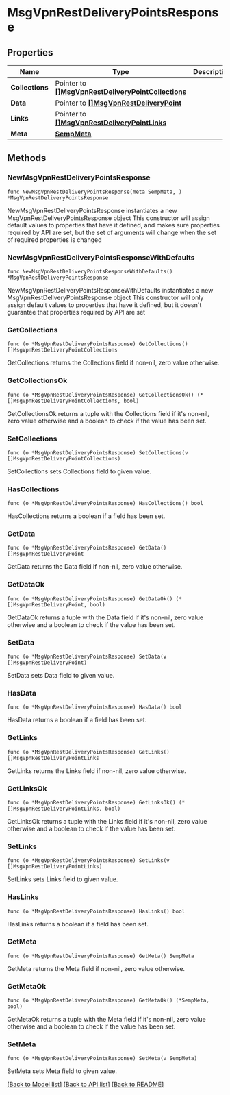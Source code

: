 # MsgVpnRestDeliveryPointsResponse

## Properties

Name | Type | Description | Notes
------------ | ------------- | ------------- | -------------
**Collections** | Pointer to [**[]MsgVpnRestDeliveryPointCollections**](MsgVpnRestDeliveryPointCollections.md) |  | [optional] 
**Data** | Pointer to [**[]MsgVpnRestDeliveryPoint**](MsgVpnRestDeliveryPoint.md) |  | [optional] 
**Links** | Pointer to [**[]MsgVpnRestDeliveryPointLinks**](MsgVpnRestDeliveryPointLinks.md) |  | [optional] 
**Meta** | [**SempMeta**](SempMeta.md) |  | 

## Methods

### NewMsgVpnRestDeliveryPointsResponse

`func NewMsgVpnRestDeliveryPointsResponse(meta SempMeta, ) *MsgVpnRestDeliveryPointsResponse`

NewMsgVpnRestDeliveryPointsResponse instantiates a new MsgVpnRestDeliveryPointsResponse object
This constructor will assign default values to properties that have it defined,
and makes sure properties required by API are set, but the set of arguments
will change when the set of required properties is changed

### NewMsgVpnRestDeliveryPointsResponseWithDefaults

`func NewMsgVpnRestDeliveryPointsResponseWithDefaults() *MsgVpnRestDeliveryPointsResponse`

NewMsgVpnRestDeliveryPointsResponseWithDefaults instantiates a new MsgVpnRestDeliveryPointsResponse object
This constructor will only assign default values to properties that have it defined,
but it doesn't guarantee that properties required by API are set

### GetCollections

`func (o *MsgVpnRestDeliveryPointsResponse) GetCollections() []MsgVpnRestDeliveryPointCollections`

GetCollections returns the Collections field if non-nil, zero value otherwise.

### GetCollectionsOk

`func (o *MsgVpnRestDeliveryPointsResponse) GetCollectionsOk() (*[]MsgVpnRestDeliveryPointCollections, bool)`

GetCollectionsOk returns a tuple with the Collections field if it's non-nil, zero value otherwise
and a boolean to check if the value has been set.

### SetCollections

`func (o *MsgVpnRestDeliveryPointsResponse) SetCollections(v []MsgVpnRestDeliveryPointCollections)`

SetCollections sets Collections field to given value.

### HasCollections

`func (o *MsgVpnRestDeliveryPointsResponse) HasCollections() bool`

HasCollections returns a boolean if a field has been set.

### GetData

`func (o *MsgVpnRestDeliveryPointsResponse) GetData() []MsgVpnRestDeliveryPoint`

GetData returns the Data field if non-nil, zero value otherwise.

### GetDataOk

`func (o *MsgVpnRestDeliveryPointsResponse) GetDataOk() (*[]MsgVpnRestDeliveryPoint, bool)`

GetDataOk returns a tuple with the Data field if it's non-nil, zero value otherwise
and a boolean to check if the value has been set.

### SetData

`func (o *MsgVpnRestDeliveryPointsResponse) SetData(v []MsgVpnRestDeliveryPoint)`

SetData sets Data field to given value.

### HasData

`func (o *MsgVpnRestDeliveryPointsResponse) HasData() bool`

HasData returns a boolean if a field has been set.

### GetLinks

`func (o *MsgVpnRestDeliveryPointsResponse) GetLinks() []MsgVpnRestDeliveryPointLinks`

GetLinks returns the Links field if non-nil, zero value otherwise.

### GetLinksOk

`func (o *MsgVpnRestDeliveryPointsResponse) GetLinksOk() (*[]MsgVpnRestDeliveryPointLinks, bool)`

GetLinksOk returns a tuple with the Links field if it's non-nil, zero value otherwise
and a boolean to check if the value has been set.

### SetLinks

`func (o *MsgVpnRestDeliveryPointsResponse) SetLinks(v []MsgVpnRestDeliveryPointLinks)`

SetLinks sets Links field to given value.

### HasLinks

`func (o *MsgVpnRestDeliveryPointsResponse) HasLinks() bool`

HasLinks returns a boolean if a field has been set.

### GetMeta

`func (o *MsgVpnRestDeliveryPointsResponse) GetMeta() SempMeta`

GetMeta returns the Meta field if non-nil, zero value otherwise.

### GetMetaOk

`func (o *MsgVpnRestDeliveryPointsResponse) GetMetaOk() (*SempMeta, bool)`

GetMetaOk returns a tuple with the Meta field if it's non-nil, zero value otherwise
and a boolean to check if the value has been set.

### SetMeta

`func (o *MsgVpnRestDeliveryPointsResponse) SetMeta(v SempMeta)`

SetMeta sets Meta field to given value.



[[Back to Model list]](../README.md#documentation-for-models) [[Back to API list]](../README.md#documentation-for-api-endpoints) [[Back to README]](../README.md)


